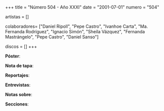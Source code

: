 +++
title = "Número 504 - Año XXXI"
date = "2001-07-01"
numero = "504"

artistas = []

colaboradores= ["Daniel Ripoll", "Pepe Castro", "Ivanhoe Carta", "Ma. Fernanda Rodríguez", "Ignacio Simón", "Sheila Vázquez", "Fernanda Mastrángelo", "Pepe Castro", "Daniel Sanso"]

discos = []
+++

**Póster**: 

**Nota de tapa**: 

**Reportajes**: 

**Entrevistas**: 

**Notas sobre**:

**Secciones**:
